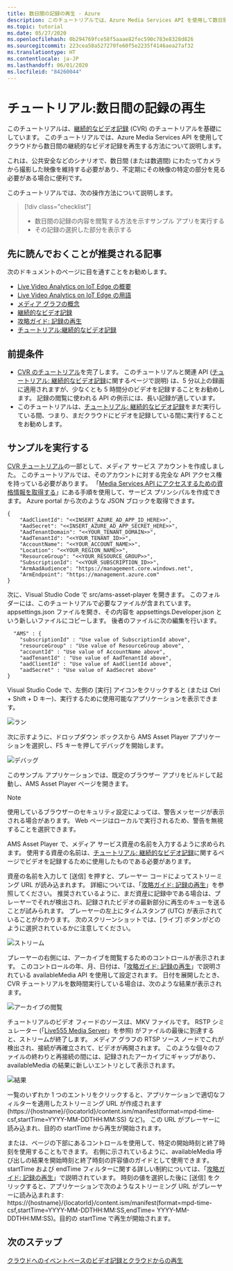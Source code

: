 ```yaml
---
title: 数日間の記録の再生 - Azure
description: このチュートリアルでは、Azure Media Services API を使用して数日間の継続的なビデオ記録を再生する方法について説明します。
ms.topic: tutorial
ms.date: 05/27/2020
ms.openlocfilehash: 0b294769fce58f5aaae82fec590c783e8328d826
ms.sourcegitcommit: 223cea58a527270fe60f5e2235f4146aea27af32
ms.translationtype: HT
ms.contentlocale: ja-JP
ms.lasthandoff: 06/01/2020
ms.locfileid: "84260044"
---
```

# <a name="tutorial-playback-of-multi-day-recordings"></a>チュートリアル:数日間の記録の再生  

このチュートリアルは、[継続的なビデオ記録](continuous-video-recording-concept.md) (CVR) のチュートリアルを基礎にしています。 このチュートリアルでは、Azure Media Services API を使用してクラウドから数日間の継続的なビデオ記録を再生する方法について説明します。 

これは、公共安全などのシナリオで、数日間 (または数週間) にわたってカメラから撮影した映像を維持する必要があり、不定期にその映像の特定の部分を見る必要がある場合に便利です。

このチュートリアルでは、次の操作方法について説明します。

> [!div class="checklist"]
> * 数日間の記録の内容を閲覧する方法を示すサンプル アプリを実行する
> * その記録の選択した部分を表示する

## <a name="suggested-pre-reading"></a>先に読んでおくことが推奨される記事  

次のドキュメントのページに目を通すことをお勧めします。

* [Live Video Analytics on IoT Edge の概要](overview.md)
* [Live Video Analytics on IoT Edge の用語](terminology.md)
* [メディア グラフの概念](media-graph-concept.md)
* [継続的なビデオ記録](continuous-video-recording-concept.md) 
* [攻略ガイド: 記録の再生](playback-recordings-how-to.md)
* [チュートリアル:継続的なビデオ記録](continuous-video-recording-tutorial.md)

## <a name="prerequisites"></a>前提条件

* [CVR のチュートリアル](continuous-video-recording-tutorial.md)を完了します。 このチュートリアルと関連 API ([チュートリアル: 継続的なビデオ記録](continuous-video-recording-tutorial.md)に関するページで説明) は、5 分以上の録画に適用されますが、少なくとも 5 時間分のビデオを記録することをお勧めします。 記録の閲覧に使われる API の例示には、長い記録が適しています。
* このチュートリアルは、[チュートリアル: 継続的なビデオ記録](continuous-video-recording-tutorial.md)をまだ実行している間、つまり、まだクラウドにビデオを記録している間に実行することをお勧めします。

## <a name="run-the-sample"></a>サンプルを実行する 

[CVR チュートリアル](continuous-video-recording-tutorial.md)の一部として、メディア サービス アカウントを作成しました。 このチュートリアルでは、そのアカウントに対する完全な API アクセス権を持っている必要があります。 「[Media Services API にアクセスするための資格情報を取得する](../latest/access-api-howto.md#use-the-azure-portal)」にある手順を使用して、サービス プリンシパルを作成できます。 Azure portal から次のような JSON ブロックを取得できます。

```
{
    "AadClientId": "<<INSERT_AZURE_AD_APP_ID_HERE>>",
    "AadSecret": "<<INSERT_AZURE_AD_APP_SECRET_HERE>>",
    "AadTenantDomain": "<<YOUR_TENANT_DOMAIN>>",
    "AadTenantId": "<<YOUR_TENANT_ID>>",
    "AccountName": "<<YOUR_ACCOUNT_NAME>>",
    "Location": "<<YOUR_REGION_NAME>>",
    "ResourceGroup": "<<YOUR_RESOURCE_GROUP>>",
    "SubscriptionId": "<<YOUR_SUBSCRIPTION_ID>>",
    "ArmAadAudience": "https://management.core.windows.net",
    "ArmEndpoint": "https://management.azure.com"
}
```

次に、Visual Studio Code で src/ams-asset-player を開きます。 このフォルダーには、このチュートリアルで必要なファイルが含まれています。 appsettings.json ファイルを開き、その内容を appsettings.Developer.json という新しいファイルにコピーします。 後者のファイルに次の編集を行います。

```
  "AMS" : {
    "subscriptionId" : "Use value of SubscriptionId above",
    "resourceGroup" : "Use value of ResourceGroup above",
    "accountId" : "Use value of AccountName above",
    "aadTenantId" : "Use value of AadTenantId above",
    "aadClientId" : "Use value of AadClientId above",
    "aadSecret" : "Use value of AadSecret above"
} 
```

Visual Studio Code で、左側の [実行] アイコンをクリックすると (または Ctrl + Shift + D キー)、実行するために使用可能なアプリケーションを表示できます。

![ラン](./media/playback-multi-day-recordings-tutorial/run.png)
 
次に示すように、ドロップダウン ボックスから AMS Asset Player アプリケーションを選択し、F5 キーを押してデバッグを開始します。

![デバッグ](./media/playback-multi-day-recordings-tutorial/debug.png)

このサンプル アプリケーションでは、既定のブラウザー アプリをビルドして起動し、AMS Asset Player ページを開きます。

> [!NOTE]
> 使用しているブラウザーのセキュリティ設定によっては、警告メッセージが表示される場合があります。 Web ページはローカルで実行されるため、警告を無視することを選択できます。

AMS Asset Player で、メディア サービス資産の名前を入力するように求められます。 使用する資産の名前は、[チュートリアル: 継続的なビデオ記録](continuous-video-recording-tutorial.md)に関するページでビデオを記録するために使用したものである必要があります。

資産の名前を入力して [送信] を押すと、プレーヤー コードによってストリーミング URL が読み込まれます。 詳細については、「[攻略ガイド: 記録の再生](playback-recordings-how-to.md)」を参照してください。 推奨されているように、まだ資産に記録中である場合は、プレーヤーでそれが検出され、記録されたビデオの最新部分に再生のキューを送ることが試みられます。 プレーヤーの左上にタイムスタンプ (UTC) が表示されていることがわかります。 次のスクリーンショットでは、[ライブ] ボタンがどのように選択されているかに注意してください。

![ストリーム](./media/playback-multi-day-recordings-tutorial/assetplayer1.png)
 
プレーヤーの右側には、アーカイブを閲覧するためのコントロールが表示されます。 このコントロールの年、月、日付は、「[攻略ガイド: 記録の再生](playback-recordings-how-to.md)」で説明されている availableMedia API を使用して設定されます。
日付を展開したとき、CVR チュートリアルを数時間実行している場合は、次のような結果が表示されます。

![アーカイブの閲覧](./media/playback-multi-day-recordings-tutorial/results.png)

チュートリアルのビデオ フィードのソースは、MKV ファイルです。 RSTP シミュレーター (「[Live555 Media Server](https://github.com/Azure/live-video-analytics/tree/master/utilities/rtspsim-live555)」を参照) がファイルの最後に到達すると、ストリームが終了します。 メディア グラフの RTSP ソース ノードでこれが検出され、接続が再確立されて、ビデオが再開されます。 このような個々のファイルの終わりと再接続の間には、記録されたアーカイブにギャップがあり、availableMedia の結果に新しいエントリとして表示されます。

![結果](./media/playback-multi-day-recordings-tutorial/assetplayer2.png)
 
一覧のいずれか 1 つのエントリをクリックすると、アプリケーションで適切なフィルターを適用したストリーミング URL が作成されます (https://{hostname}/{locatorId}/content.ism/manifest(format=mpd-time-csf,startTime=YYYY-MM-DDTHH:MM:SS) など)。 この URL がプレーヤーに読み込まれ、目的の startTime から再生が開始されます。

または、ページの下部にあるコントロールを使用して、特定の開始時刻と終了時刻を使用することもできます。 右側に示されているように、availableMedia 呼び出しの結果を開始時刻と終了時刻の許容値のガイドとして使用できます。 startTime および endTime フィルターに関する詳しい制約については、「[攻略ガイド: 記録の再生](playback-recordings-how-to.md)」で説明されています。 時刻の値を選択した後に [送信] をクリックすると、アプリケーションで次のようなストリーミング URL がプレーヤーに読み込まれます: https://{hostname}/{locatorId}/content.ism/manifest(format=mpd-time-csf,startTime=YYYY-MM-DDTHH:MM:SS,endTime= YYYY-MM-DDTHH:MM:SS)。目的の startTime で再生が開始されます。

## <a name="next-steps"></a>次のステップ

[クラウドへのイベントベースのビデオ記録とクラウドからの再生](event-based-video-recording-tutorial.md)
